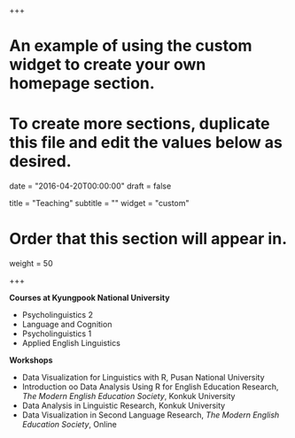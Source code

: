 +++

# An example of using the custom widget to create your own homepage section.

# To create more sections, duplicate this file and edit the values below as desired.

date = "2016-04-20T00:00:00" 
draft = false

title = "Teaching" 
subtitle = "" 
widget = "custom"

# Order that this section will appear in.

weight = 50

+++

**Courses at Kyungpook National University**

- Psycholinguistics 2
- Language and Cognition
- Psycholinguistics 1
- Applied English Linguistics


**Workshops**

- Data Visualization for Linguistics with R, Pusan National University
- Introduction oo Data Analysis Using R for English Education Research, *The Modern English Education Society*, Konkuk University 
- Data Analysis in Linguistic Research, Konkuk University
- Data Visualization in Second Language Research, *The Modern English Education Society*, Online

